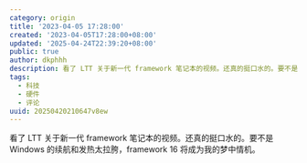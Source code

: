 ```yaml
---
category: origin
title: '2023-04-05 17:28:00'
created: '2023-04-05T17:28:00+08:00'
updated: '2025-04-24T22:39:20+08:00'
public: true
author: dkphhh
description: 看了 LTT 关于新一代 framework 笔记本的视频。还真的挺口水的。要不是 Windows 的续航和发热太拉胯……
tags:
  - 科技
  - 硬件
  - 评论
uuid: 20250420210647v8ew
---
```


看了 LTT 关于新一代 framework 笔记本的视频。还真的挺口水的。要不是 Windows 的续航和发热太拉胯，framework 16 将成为我的梦中情机。
